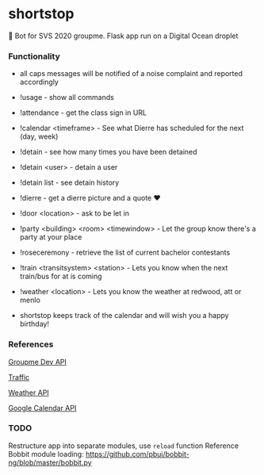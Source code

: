 # shortstop

🤖 Bot for SVS 2020 groupme. Flask app run on a Digital Ocean droplet

### Functionality

- all caps messages will be notified of a noise complaint and reported accordingly
- !usage - show all commands

- !attendance - get the class sign in URL
- !calendar \<timeframe\> - See what Dierre has scheduled for the next <timeframe> (day, week)
- !detain - see how many times you have been detained
- !detain \<user\> - detain a user
- !detain list - see detain history
- !dierre - get a dierre picture and a quote :heart:
- !door \<location\> - ask to be let in
- !party \<building\> \<room\> \<timewindow\> - Let the group know there's a party at your place
- !roseceremony - retrieve the list of current bachelor contestants
- !train \<transitsystem\> \<station\> - Lets you know when the next train/bus for <transitsystem> at <station> is coming
- !weather \<location\> - Lets you know the weather at redwood, att or menlo

- shortstop keeps track of the calendar and will wish you a happy birthday!

### References

[Groupme Dev API](https://dev.groupme.com/)

[Traffic](https://511.org/sites/default/files/pdfs/511%20SF%20Bay%20Open%20Data%20Specification%20-%20Transit.pdf)

[Weather API](https://openweathermap.org/api)

[Google Calendar API](https://developers.google.com/calendar/v3/reference)

### TODO

Restructure app into separate modules, use `reload` function
Reference Bobbit module loading: https://github.com/pbui/bobbit-ng/blob/master/bobbit.py
